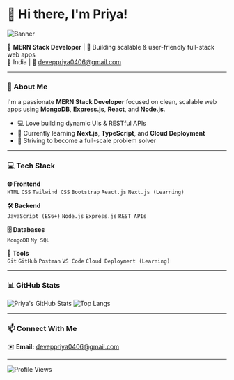 # 👋 Hi there, I'm Priya!

![Banner](https://media.giphy.com/media/hvRJCLFzcasrR4ia7z/giphy.gif)

🔹 **MERN Stack Developer** | 🚀 Building scalable & user-friendly full-stack web apps  
📍 India | 📧 deveppriya0406@gmail.com

---

### 🌟 About Me

I'm a passionate **MERN Stack Developer** focused on clean, scalable web apps using **MongoDB**, **Express.js**, **React**, and **Node.js**.

- 💻 Love building dynamic UIs & RESTful APIs  
- 🌱 Currently learning **Next.js**, **TypeScript**, and **Cloud Deployment**  
- 🎯 Striving to become a full-scale problem solver

---

### 💻 Tech Stack

**🌐 Frontend**  
`HTML` `CSS` `Tailwind CSS` `Bootstrap` `React.js` `Next.js (Learning)`

**🛠 Backend**  
`JavaScript (ES6+)` `Node.js` `Express.js` `REST APIs`

**🗄 Databases**  
`MongoDB` `My SQL`

**🧰 Tools**  
`Git` `GitHub` `Postman` `VS Code` `Cloud Deployment (Learning)`

---

### 📊 GitHub Stats

![Priya's GitHub Stats](https://github-readme-stats.vercel.app/api?username=your-github-username&show_icons=true&theme=tokyonight)
![Top Langs](https://github-readme-stats.vercel.app/api/top-langs/?username=your-github-username&layout=compact&theme=tokyonight)

---

### 📫 Connect With Me

✉️ **Email:** [deveppriya0406@gmail.com](mailto:deveppriya0406@gmail.com)

---

![Profile Views](https://komarev.com/ghpvc/?username=your-github-username&color=blue)


<!-- <img src="https://github.com/your-github-username/your-github-username/blob/main/dev_avatar_under_1mb.jpg" width="200" style="border-radius: 50%;"> -->
